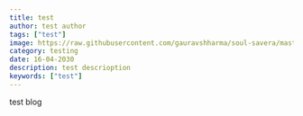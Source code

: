 ```yaml
---
title: test
author: test author
tags: ["test"]
image: https://raw.githubusercontent.com/gauravshharma/soul-savera/master/images/1744805548055-compassionate-environment.png
category: testing
date: 16-04-2030
description: test descrioption
keywords: ["test"]
---
```


<p>test blog</p>